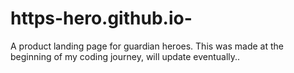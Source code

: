 # https-hero.github.io-
A product landing page for guardian heroes.
This was made at the beginning of my coding journey, will update eventually..
